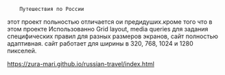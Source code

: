         Путешествия по России
этот проект польностью отличается ои предидуших.кроме того что в этом проекте Использованно Grid layout, media queries для задания специфических правил для разных размеров экранов, сайт полностью адаптивная. сайт работает для ширины в 320, 768, 1024 и 1280 пикселей.

https://zura-mari.github.io/russian-travel/index.html